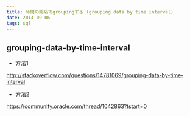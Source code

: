 ```yaml
---
title: 時間の間隔でgroupingする (grouping data by time interval) 
date: 2014-09-06
tags: sql
---
```


## grouping-data-by-time-interval

* 方法1

<http://stackoverflow.com/questions/14781069/grouping-data-by-time-interval>

* 方法2

<https://community.oracle.com/thread/1042863?tstart=0>